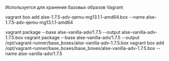 Используется для хранения базовых образов Vagrant

vagrant box add alse-1.7.5-adv-qemu-mg13.1.1-amd64.box --name alse-1.7.5-adv-qemu-mg13.1.1-amd64

vagrant package --base alse-vanilla-adv/1.7.5 --output alse-vanilla-adv-1.7.5.box
vagrant package --base alse-vanilla-adv/1.7.5 --output /opt/vagrant-runner/base_boxes/alse-vanilla-adv-1.7.5.box
vagrant box add /opt/vagrant-runner/base_boxes/base_boxes/alse-vanilla-adv-1.7.5.box --name alse-vanilla-adv/1.7.5
